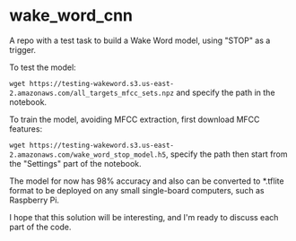 # wake_word_cnn

A repo with a test task to build a Wake Word model, using "STOP" as a trigger. 

To test the model:

```wget https://testing-wakeword.s3.us-east-2.amazonaws.com/all_targets_mfcc_sets.npz``` and specify the path in the notebook.

To train the model, avoiding MFCC extraction, first download MFCC features:

```wget https://testing-wakeword.s3.us-east-2.amazonaws.com/wake_word_stop_model.h5```, specify the path then start from the "Settings" part of the notebook. 

The model for now has 98% accuracy and also can be converted to *.tflite format to be deployed on any small single-board computers, such as Raspberry Pi.

I hope that this solution will be interesting, and I'm ready to discuss each part of the code. 
